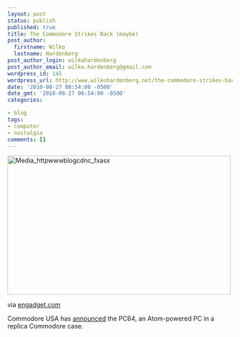 ```yaml
---
layout: post
status: publish
published: true
title: The Commodore Strikes Back (maybe)
post_author:
  firstname: Wilko
  lastname: Hardenberg
post_author_login: wilkohardenberg
post_author_email: wilko.hardenberg@gmail.com
wordpress_id: 145
wordpress_url: http://www.wilkohardenberg.net/the-commodore-strikes-back-maybe/
date: '2010-08-27 08:54:00 -0500'
date_gmt: '2010-08-27 06:54:00 -0500'
categories:

- blog
tags:
- computer
- nostalgia
comments: []
---
```


<div class="posterous_bookmarklet_entry">
<div class='p_embed p_image_embed'>
<a href="http://www.wilkohardenberg.net/wp-content/uploads/2010/08/media_httpwwwblogcdnc_FxAsx.jpg.scaled1000.jpg"><img alt="Media_httpwwwblogcdnc_fxasx" height="312" src="http://www.wilkohardenberg.net/wp-content/uploads/2010/08/media_httpwwwblogcdnc_FxAsx.jpg.scaled1000-300x187.jpg" width="500" /></a><br />
</div></p>
<div class="posterous_quote_citation">via <a href="http://www.engadget.com/2010/08/26/commodore-usa-announces-the-pc64-an-atom-powered-pc-in-a-replic/">engadget.com</a></div></p>
<p>Commodore USA has <a href="http://www.engadget.com/2010/08/26/commodore-usa-announces-the-pc64-an-atom-powered-pc-in-a-replic/">announced</a> the PC64, an Atom-powered PC in a replica Commodore case.</p><br />
</div>
